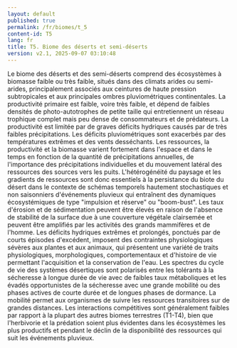 ```yaml
---
layout: default
published: true
permalink: /fr/biomes/t_5
content-id: T5
lang: fr
title: T5. Biome des déserts et semi-déserts
version: v2.1, 2025-09-07 03:10:48
---
```


Le biome des déserts et des semi-déserts comprend des écosystèmes à
biomasse faible ou très faible, situés dans des climats arides ou
semi-arides, principalement associés aux ceintures de haute pression
subtropicales et aux principales ombres pluviométriques continentales.
La productivité primaire est faible, voire très faible, et dépend de
faibles densités de photo-autotrophes de petite taille qui entretiennent
un réseau trophique complet mais peu dense de consommateurs et de
prédateurs. La productivité est limitée par de graves déficits hydriques
causés par de très faibles précipitations. Les déficits pluviométriques
sont exacerbés par des températures extrêmes et des vents desséchants.
Les ressources, la productivité et la biomasse varient fortement dans
l\'espace et dans le temps en fonction de la quantité de précipitations
annuelles, de l\'importance des précipitations individuelles et du
mouvement latéral des ressources des sources vers les puits.
L\'hétérogénéité du paysage et les gradients de ressources sont donc
essentiels à la persistance du biote du désert dans le contexte de
schémas temporels hautement stochastiques et non saisonniers
d\'événements pluvieux qui entraînent des dynamiques écosystémiques de
type \"impulsion et réserve\" ou \"boom-bust\". Les taux d\'érosion et
de sédimentation peuvent être élevés en raison de l\'absence de
stabilité de la surface due à une couverture végétale clairsemée et
peuvent être amplifiés par les activités des grands mammifères et de
l\'homme. Les déficits hydriques extrêmes et prolongés, ponctués par de
courts épisodes d\'excédent, imposent des contraintes physiologiques
sévères aux plantes et aux animaux, qui présentent une variété de traits
physiologiques, morphologiques, comportementaux et d\'histoire de vie
permettant l\'acquisition et la conservation de l\'eau. Les spectres du
cycle de vie des systèmes désertiques sont polarisés entre les tolérants
à la sécheresse à longue durée de vie avec de faibles taux métaboliques
et les évadés opportunistes de la sécheresse avec une grande mobilité ou
des phases actives de courte durée et de longues phases de dormance. La
mobilité permet aux organismes de suivre les ressources transitoires sur
de grandes distances. Les interactions compétitives sont généralement
faibles par rapport à la plupart des autres biomes terrestres (T1-T4),
bien que l\'herbivorie et la prédation soient plus évidentes dans les
écosystèmes les plus productifs et pendant le déclin de la disponibilité
des ressources qui suit les événements pluvieux.
